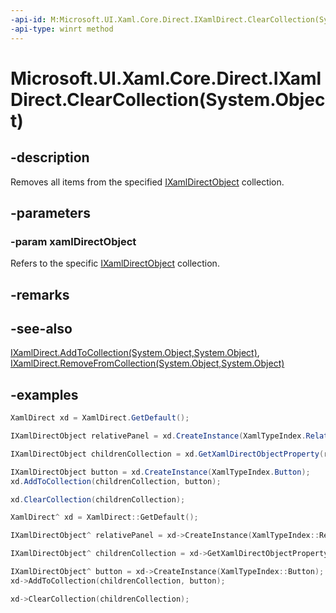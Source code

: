 ```yaml
---
-api-id: M:Microsoft.UI.Xaml.Core.Direct.IXamlDirect.ClearCollection(System.Object)
-api-type: winrt method
---
```


# Microsoft.UI.Xaml.Core.Direct.IXamlDirect.ClearCollection(System.Object)

<!--
public void ClearCollection (object xamlDirectObject);
-->

## -description

Removes all items from the specified [IXamlDirectObject](ixamldirectobject.md) collection.

## -parameters

### -param xamlDirectObject

Refers to the specific [IXamlDirectObject](ixamldirectobject.md) collection.

## -remarks

## -see-also

[IXamlDirect.AddToCollection(System.Object,System.Object)](ixamldirect_addtocollection_1533490820.md), [IXamlDirect.RemoveFromCollection(System.Object,System.Object)](ixamldirect_removefromcollection_2015158471.md)

## -examples

```C#
XamlDirect xd = XamlDirect.GetDefault();

IXamlDirectObject relativePanel = xd.CreateInstance(XamlTypeIndex.RelativePanel);

IXamlDirectObject childrenCollection = xd.GetXamlDirectObjectProperty(relativePanel, XamlPropertyIndex.Panel_Children);

IXamlDirectObject button = xd.CreateInstance(XamlTypeIndex.Button);
xd.AddToCollection(childrenCollection, button);

xd.ClearCollection(childrenCollection);
```

```CPP
XamlDirect^ xd = XamlDirect::GetDefault();

IXamlDirectObject^ relativePanel = xd->CreateInstance(XamlTypeIndex::RelativePanel);

IXamlDirectObject^ childrenCollection = xd->GetXamlDirectObjectProperty(relativePanel, XamlPropertyIndex::Panel_Children);

IXamlDirectObject^ button = xd->CreateInstance(XamlTypeIndex::Button);
xd->AddToCollection(childrenCollection, button);

xd->ClearCollection(childrenCollection);
```
